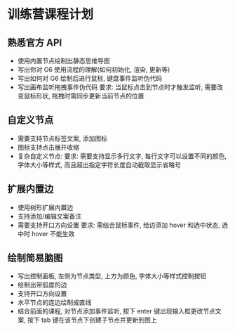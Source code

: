 # 训练营课程计划

## 熟悉官方 API

- 使用内置节点绘制出静态思维导图
- 写出你对 G6 使用流程的理解(如何初始化, 渲染, 更新等)
- 写出如何对 G6 绘制后进行鼠标, 键盘事件监听伪代码
- 写出画布监听拖拽事件伪代码
  要求: 当鼠标点击到节点时才触发监听, 需要改变鼠标形状, 拖拽时需同步更新当前节点的位置

## 自定义节点

- 需要支持节点标签文案, 添加图标
- 图标支持点击展开收缩
- 复杂自定义节点:
  要求: 需要支持显示多行文字, 每行文字可以设置不同的颜色, 字体大小等样式, 而且超出指定字符长度自动截取显示省略号

## 扩展内置边

- 使用树形扩展内置边
- 支持添加/编辑文案备注
- 需要支持开口方向设置
  要求: 需结合鼠标事件, 给边添加 hover 和选中状态, 选中时 hover 不能生效

## 绘制简易脑图

- 写出控制面板, 左侧为节点类型, 上方为颜色, 字体大小等样式控制按钮
- 绘制出带弧度的边
- 支持开口方向设置
- 水平节点的连边绘制成直线
- 结合前面的课程, 对节点添加事件监听, 按下 enter 键出现输入框更改节点文案, 按下 tab 键在该节点下创建子节点并更新到图上
